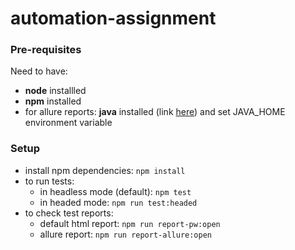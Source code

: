 # automation-assignment

### Pre-requisites

Need to have:
* **node** installled
* **npm** installed
* for allure reports: **java** installed (link [here](https://www.oracle.com/java/technologies/downloads/)) and set JAVA_HOME environment variable

### Setup

* install npm dependencies: ``npm install``
* to run tests:
    * in headless mode (default): ``npm test``
    * in headed mode: ``npm run test:headed``
* to check test reports:
    * default html report: ``npm run report-pw:open``
    * allure report: ``npm run report-allure:open``